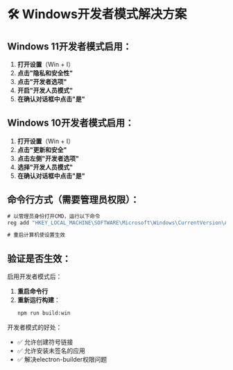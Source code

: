 # 🛠️ Windows开发者模式解决方案

## Windows 11开发者模式启用：

1. **打开设置**（Win + I）
2. **点击"隐私和安全性"**
3. **点击"开发者选项"**
4. **开启"开发人员模式"**
5. **在确认对话框中点击"是"**

## Windows 10开发者模式启用：

1. **打开设置**（Win + I）
2. **点击"更新和安全"**
3. **点击左侧"开发者选项"**
4. **选择"开发人员模式"**
5. **在确认对话框中点击"是"**

## 命令行方式（需要管理员权限）：

```cmd
# 以管理员身份打开CMD，运行以下命令
reg add "HKEY_LOCAL_MACHINE\SOFTWARE\Microsoft\Windows\CurrentVersion\AppModelUnlock" /t REG_DWORD /f /v "AllowDevelopmentWithoutDevLicense" /d "1"

# 重启计算机使设置生效
```

## 验证是否生效：

启用开发者模式后：
1. **重启命令行**
2. **重新运行构建**：
   ```bash
   npm run build:win
   ```

开发者模式的好处：
- ✅ 允许创建符号链接
- ✅ 允许安装未签名的应用
- ✅ 解决electron-builder权限问题